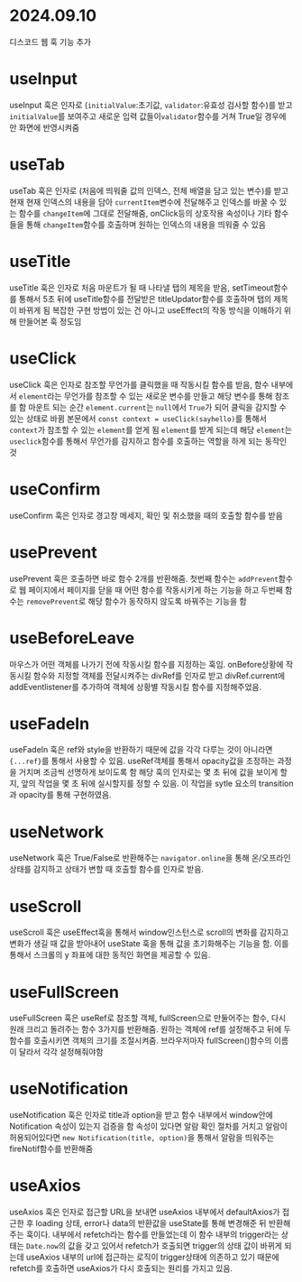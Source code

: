 # 2024.09.10

디스코드 웹 훅 기능 추가

# useInput

useInput 훅은 인자로 (`initialValue`:초기값, `validator`:유효성 검사할 함수)를 받고 `initialValue`를 보여주고 새로운 입력 값들이`validator`함수를 거쳐 True일 경우에만 화면에 반영시켜줌

# useTab

useTab 훅은 인자로 (처음에 띄워줄 값의 인덱스, 전체 배열을 담고 있는 변수)를 받고 현재 현재 인덱스의 내용을 담아 `currentItem`변수에 전달해주고 인덱스를 바꿀 수 있는 함수를 `changeItem`에 그대로 전달해줌, onClick등의 상호작용 속성이나 기타 함수들을 통해 `changeItem`함수를 호출하며 원하는 인덱스의 내용을 띄워줄 수 있음

# useTitle

useTitle 훅은 인자로 처음 마운트가 될 때 나타낼 탭의 제목을 받음,
setTimeout함수를 통해서 5초 뒤에 useTitle함수를 전달받은 titleUpdator함수를 호출하며 탭의 제목이 바뀌게 됨
복잡한 구현 방법이 있는 건 아니고 useEffect의 작동 방식을 이해하기 위해 만들어본 훅 정도임

# useClick

useClick 훅은 인자로 참조할 무언가를 클릭했을 때 작동시킬 함수를 받음,
함수 내부에서 `element`라는 무언가를 참조할 수 있는 새로운 변수를 만들고 해당 변수를 통해 참조를 함
마운트 되는 순간 `element.current`는 `null`에서 `True`가 되어 클릭을 감지할 수 있는 상태로 바뀜
본문에서 `const context = useClick(sayhello)`를 통해서 `context`가 참조할 수 있는 `element`를 얻게 됨
`element`를 받게 되는데 해당 `element`는 `useclick`함수를 통해서 무언가를 감지하고 함수를 호출하는 역할을 하게 되는 동작인 것

# useConfirm

useConfirm 훅은 인자로 경고창 메세지, 확인 및 취소했을 때의 호출할 함수를 받음

# usePrevent

usePrevent 훅은 호출하면 바로 함수 2개를 반환해줌. 첫번째 함수는 `addPrevent`함수로 웹 페이지에서 페이지를 닫을 때 어떤 함수를 작동시키게 하는 기능을 하고 두번째 함수는 `removePrevent`로 해당 함수가 동작하지 않도록 바꿔주는 기능을 함

# useBeforeLeave

마우스가 어떤 객체를 나가기 전에 작동시킬 함수를 지정하는 훅임.
onBefore상황에 작동시킬 함수와 지정할 객체를 전달시켜주는 divRef를 인자로 받고 divRef.current에 addEventlistener를 추가하여 객체에 상황별 작동시킬 함수를 지정해주었음.

# useFadeIn

useFadeIn 훅은 ref와 style을 반환하기 때문에 값을 각각 다루는 것이 아니라면 `{...ref}`를 통해서 사용할 수 있음.
useRef객체를 통해서 opacity값을 조정하는 과정을 거치며 조금씩 선명하게 보이도록 함
해당 훅의 인자로는 몇 초 뒤에 값을 보이게 할지, 앞의 작업을 몇 초 뒤에 실시할지를 정할 수 있음.
이 작업을 sytle 요소의 transition과 opacity를 통해 구현하였음.

# useNetwork

useNetwork 훅은 True/False로 반환해주는 `navigator.online`을 통해 온/오프라인 상태를 감지하고 상태가 변할 때 호출할 함수를 인자로 받음.

# useScroll

useScroll 훅은 useEffect훅을 통해서 window인스턴스로 scroll의 변화를 감지하고 변화가 생길 때 값을 받아내어 useState 훅을 통해 값을 초기화해주는 기능을 함. 이를 통해서 스크롤의 y 좌표에 대한 동적인 화면을 제공할 수 있음.

# useFullScreen

useFullScreen 훅은 useRef로 참조할 객체, fullScreen으로 만둘어주는 함수, 다시 원래 크리고 돌려주는 함수 3가지를 반환해줌. 원하는 객체에 ref를 설정해주고 뒤에 두 함수를 호출시키면 객체의 크기를 조절시켜줌.
브라우저마자 fullScreen()함수의 이름이 달라서 각각 설정해줘야함

# useNotification

useNotification 훅은 인자로 title과 option을 받고 함수 내부에서 window안에 Notification 속성이 있는지 검증을 함 속성이 있다면
알람 확인 절차를 거치고 알람이 허용되어있다면 `new Notification(title, option)`을 통해서 알람을 띄워주는 fireNotif함수를 반환해줌

# useAxios

useAxios 훅은 인자로 접근할 URL을 보내면 useAxios 내부에서 defaultAxios가 접근한 후 loading 상태, error나 data의 반환값을 useState를 통해 변경해준 뒤 반환해주는 훅이다. 내부에서 refetch라는 함수를 만들었는데 이 함수 내부의 trigger라는 상태는 `Date.now`의 값을 갖고 있어서 refetch가 호출되면 trigger의 상태 값이 바뀌게 되는데 useAxios 내부의 url에 접근하는 로직이 trigger상태에 의존하고 있기 때문에 refetch를 호출하면 useAxios가 다시 호출되는 원리를 가지고 있음.

